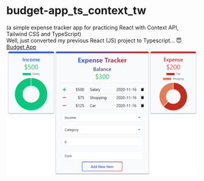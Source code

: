 # budget-app_ts_context_tw
(a simple expense tracker app for practicing React with Context API, Tailwind CSS and TypeScript) \
Well, just converted my previous React (JS) project to Typescript... :innocent:  \
[Budget App](https://github.com/Tkalex32/budget-app_context_tw)  \
![Screenshot](https://raw.githubusercontent.com/Tkalex32/Tkalex32/main/budget_tracker_app.png)
